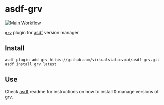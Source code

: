 # asdf-grv

[![Main Workflow](https://github.com/virtualstaticvoid/asdf-grv/actions/workflows/workflow.yml/badge.svg)](https://github.com/virtualstaticvoid/asdf-grv/actions/workflows/workflow.yml)

[`grv`][util] plugin for [asdf](https://github.com/asdf-vm/asdf) version manager

## Install

```
asdf plugin-add grv https://github.com/virtualstaticvoid/asdf-grv.git
asdf install grv latest
```

## Use

Check [asdf](https://github.com/asdf-vm/asdf) readme for instructions on how to install & manage versions of grv.

[util]: https://github.com/rgburke/grv
